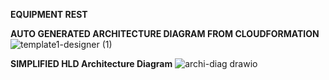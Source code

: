 **EQUIPMENT REST**

**AUTO GENERATED ARCHITECTURE DIAGRAM FROM CLOUDFORMATION**
![template1-designer (1)](https://user-images.githubusercontent.com/25904355/164277336-4201b140-756c-4995-89a9-5d40e26dcd8f.png)

**SIMPLIFIED HLD Architecture Diagram**
![archi-diag drawio](https://user-images.githubusercontent.com/25904355/164277415-6855297a-3ff1-468b-9703-9eb80f377368.svg)
